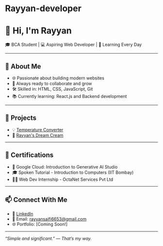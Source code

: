 # Rayyan-developer
# 👋 Hi, I'm Rayyan

🎓 BCA Student | 💻 Aspiring Web Developer | 🌱 Learning Every Day

---

## 🚀 About Me
- 🌐 Passionate about building modern websites
- 🤝 Always ready to collaborate and grow
- 🛠️ Skilled in: HTML, CSS, JavaScript, Git
- 📚 Currently learning: React.js and Backend development

---

## 🧩 Projects
- 💡 [Temperature Converter](https://github.com/yourusername/temp-converter)
- 🍦 [Rayyan's Dream Cream](https://github.com/yourusername/rayyans-dream-cream)

---

## 📜 Certifications
- 🌟 Google Cloud: Introduction to Generative AI Studio  
- 🎓 Spoken Tutorial - Introduction to Computers (IIT Bombay)  
- 🧑‍💻 Web Dev Internship - OctaNet Services Pvt Ltd

---

## 📫 Connect With Me
- 💼 [LinkedIn](https://www.linkedin.com/in/rayyan-saifi77)
- 📧 Email: rayyansaifi6653@gmail.com
- 🌐 Portfolio: [Coming Soon!]

---

_“Simple and significant.” — That’s my way._

